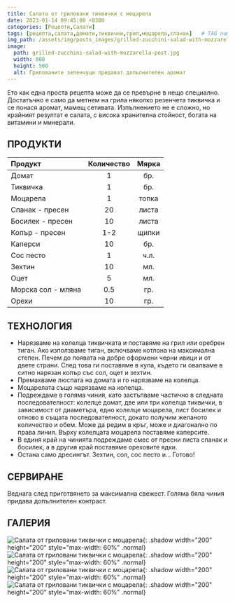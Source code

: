 ```yaml
---
title: Салата от гриловани тиквички с моцарела
date: 2023-01-14 09:45:00 +0300
categories: [Рецепти,Салати]
tags: [рецепта,салата,домати,тиквички,грил,моцарела,спанак]   # TAG names should always be lowercase
img_path: /assets/img/posts_images/grilled-zucchini-salad-with-mozzarella/
image:
  path: grilled-zucchini-salad-with-mozzarella-post.jpg
  width: 800
  height: 500
  alt: Грилованите зеленчуци придават допълнителен аромат
---
```


Ето как една проста рецепта може да се превърне в нещо специално. Достатъчно е само да метнем на грила няколко резенчета тиквичка и се понася аромат, мамещ сетивата. Изпълнението не е сложно, но крайният резултат е салата, с висока хранителна стойност, богата на витамини и минерали.

## **ПРОДУКТИ**

| Продукт                    |Количество  |Мярка   |
|:---------------------------|:----------:|:------:|
|Домат                       |1           |бр.     |
|Тиквичка                    |1           |бр.     |
|Моцарела                    |1           |топка   |
|Спанак - пресен             |20          |листа   |
|Босилек - пресен            |10          |листа   |
|Копър - пресен              |1-2         |щипки   |
|Каперси                     |10          |бр.     |
|Сос песто                   |1           |ч.л.    |
|Зехтин                      |10          |мл.     |
|Оцет                        |5           |мл.     |
|Морска сол - мляна          |0.5         |гр.     |
|Орехи                       |10          |гр.     |

## **ТЕХНОЛОГИЯ**

- Нарязваме на колелца тиквичката и поставяме на грил или оребрен тиган. Ако използваме тиган, включваме котлона на максимална степен. Печем до появата на добре оформени черни ивици и от двете страни. След това ги поставяме в купа, където ги овалваме в ситно нарязан копър със сол, оцет и зехтин.
- Премахваме люспата на домата и го нарязваме на колелца.
- Моцарелата също нарязваме на колелца.
- Подреждаме в голяма чиния, като застъпваме частично в следната последователност: колелце домат, две или три колелца тиквички, в зависимост от диаметъра, едно колелце моцарела, лист босилек и отново в същата последователност, докато получим желаното количество и обем. Може да редим в кръг, може и диагонално по права линия. Върху колелцата моцарела поставяме каперсите.
- В единя край на чинията подреждаме смес от пресни листа спанак и босилек, а в другия край поставяме ореховите ядки.
- Остана само дресингът. Зехтин, сол, сос песто и... Готово!

## **СЕРВИРАНЕ**

Веднага след приготвянето за максимална свежест. Голяма бяла чиния придава допълнителен контраст.

## **ГАЛЕРИЯ**

![Салата от гриловани тиквички с моцарела](grilled-zucchini-salad-with-mozzarella-01.jpg){: .shadow width="200" height="200" style="max-width: 60%" .normal}
![Салата от гриловани тиквички с моцарела](grilled-zucchini-salad-with-mozzarella-02.jpg){: .shadow width="200" height="200" style="max-width: 60%" .normal}
![Салата от гриловани тиквички с моцарела](grilled-zucchini-salad-with-mozzarella-03.jpg){: .shadow width="200" height="200" style="max-width: 60%" .normal}
![Салата от гриловани тиквички с моцарела](grilled-zucchini-salad-with-mozzarella-04.jpg){: .shadow width="200" height="200" style="max-width: 60%" .normal}